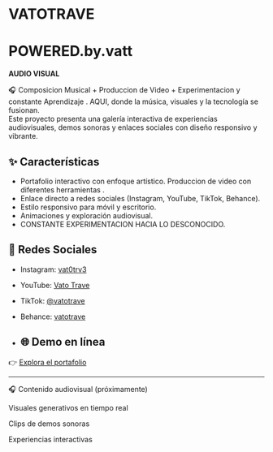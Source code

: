 # VATOTRAVE
# POWERED.by.vatt
**AUDIO VISUAL** 


🎧 Composicion Musical + Produccion de Video + Experimentacion y constante Aprendizaje .
AQUI, donde la música, visuales  y la tecnología se fusionan.  
 Este proyecto presenta una galería interactiva de experiencias audiovisuales, demos sonoras y enlaces sociales con diseño responsivo y vibrante.

## ✨ Características

- Portafolio interactivo con enfoque artístico.
Produccion de video con diferentes herramientas .
- Enlace directo a redes sociales (Instagram, YouTube, TikTok, Behance).
- Estilo responsivo para móvil y escritorio.
- Animaciones y exploración audiovisual.
- CONSTANTE EXPERIMENTACION HACIA LO DESCONOCIDO.

## 🔗 Redes Sociales

- Instagram: [vat0trv3](https://www.instagram.com/vat0trave)
- YouTube: [Vato Trave](https://youtube.com/channel/UCu_UbecAhZ1J3el1qo0CK4g)
- TikTok: [@vatotrave](https://www.tiktok.com/@vatotrave)
- Behance: [vatotrave](https://www.behance.net/vatotrave)

- ## 🌐 Demo en línea

👉 [Explora el portafolio](https://vat0trv3.github.io/by.vatt/)

---

  
 
🎧 Contenido audiovisual (próximamente)

Visuales generativos en tiempo real

Clips de demos sonoras

Experiencias interactivas

